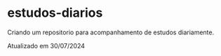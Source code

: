 # estudos-diarios
Criando um repositorio para acompanhamento de estudos diariamente.

Atualizado em 30/07/2024
